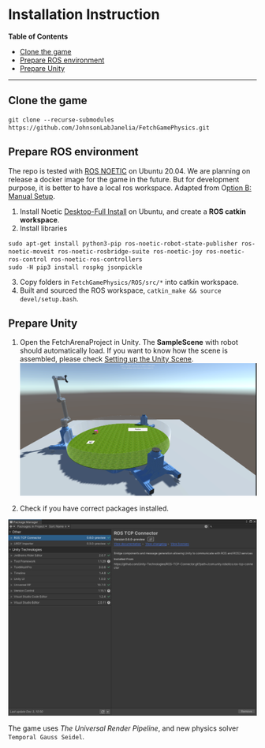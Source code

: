 # Installation Instruction 

**Table of Contents**
  - [Clone the game](#clone-the-game)
  - [Prepare ROS environment](#preparing-ros-environment)
  - [Prepare Unity ](#preparing-unity)

---


## Clone the game 
```
git clone --recurse-submodules https://github.com/JohnsonLabJanelia/FetchGamePhysics.git
```

## Prepare ROS environment 
The repo is tested with [ROS NOETIC](http://wiki.ros.org/noetic) on Ubuntu 20.04. We are planning on release a docker image for the game in the future. But for development purpose, it is better to have a local ros workspace. Adapted from O[ption B: Manual Setup](https://github.com/Unity-Technologies/Unity-Robotics-Hub/blob/main/tutorials/pick_and_place/0_ros_setup.md). 

1. Install Noetic [Desktop-Full Install](http://wiki.ros.org/noetic/Installation/Ubuntu) on Ubuntu, and create a **ROS catkin workspace**. 
2. Install libraries

```
sudo apt-get install python3-pip ros-noetic-robot-state-publisher ros-noetic-moveit ros-noetic-rosbridge-suite ros-noetic-joy ros-noetic-ros-control ros-noetic-ros-controllers
sudo -H pip3 install rospkg jsonpickle
```
3. Copy folders in `FetchGamePhysics/ROS/src/*` into catkin workspace. 
4. Built and sourced the ROS workspace, `catkin_make && source devel/setup.bash`. 

## Prepare Unity 
1. Open the FetchArenaProject in Unity. The **SampleScene** with robot should automatically load. If you want to know how the scene is assembled, please check [Setting up the Unity Scene](https://github.com/Unity-Technologies/Unity-Robotics-Hub/blob/main/tutorials/pick_and_place/1_urdf.md).
![Digital Twin](images/rig_room.png)
 

2. Check if you have correct packages installed. 

![Package Manager](images/package_manager.png)

The game uses *The Universal Render Pipeline*, and new physics solver `Temporal Gauss Seidel`.  

